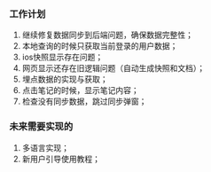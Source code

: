 





### 工作计划
1. 继续修复数据同步到后端问题，确保数据完整性；
2. 本地查询的时候只获取当前登录的用户数据；
3. ios快照显示存在问题；
4. 网页显示还存在旧逻辑问题（自动生成快照和文档）；
5. 埋点数据的实现与获取；
6. 点击笔记的时候，显示笔记内容；
7. 检查没有同步数据，跳过同步弹窗；



### 未来需要实现的
1. 多语言实现；
2. 新用户引导使用教程；
